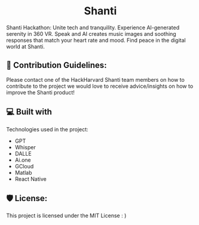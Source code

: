 <h1 align="center" id="title">Shanti</h1>

<p id="description">Shanti Hackathon: Unite tech and tranquility. Experience AI-generated serenity in 360 VR. Speak and AI creates music images and soothing responses that match your heart rate and mood. Find peace in the digital world at Shanti.</p>

<h2>🍰 Contribution Guidelines:</h2>

Please contact one of the HackHarvard Shanti team members on how to contribute to the project we would love to receive advice/insights on how to improve the Shanti product!

  
  
<h2>💻 Built with</h2>

Technologies used in the project:

*   GPT
*   Whisper
*   DALLE
*   Ai.one
*   GCloud
*   Matlab
*   React Native

<h2>🛡️ License:</h2>

This project is licensed under the MIT License : )
